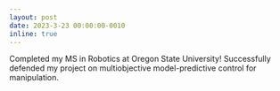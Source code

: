 ```yaml
---
layout: post
date: 2023-3-23 00:00:00-0010
inline: true
---
```


Completed my MS in Robotics at Oregon State University! Successfully defended my project on multiobjective model-predictive control for manipulation.
